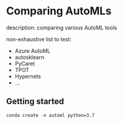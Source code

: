 # Comparing AutoMLs

description: comparing various AutoML tools

non-exhaustive list to test:

- Azure AutoML
- autosklearn
- PyCaret
- TPOT
- Hypernets
- ...

## Getting started

```console
conda create -n automl python=3.7
```
